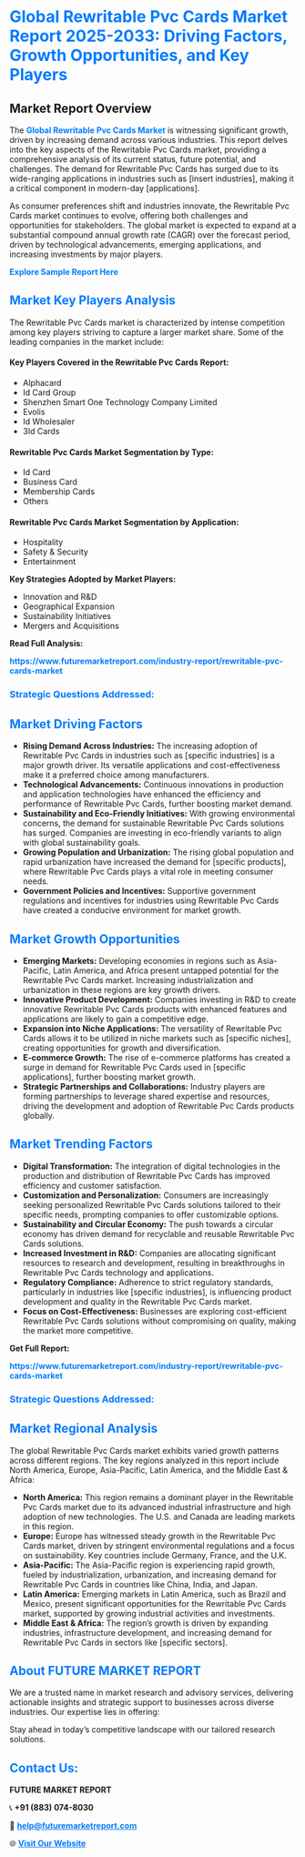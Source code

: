 <h1 style="color: #007BFF;">Global Rewritable Pvc Cards Market Report 2025-2033: Driving Factors, Growth Opportunities, and Key Players</h1>

<section id="overview">
<h2>Market Report Overview</h2>
<p>The <a href="https://www.futuremarketreport.com/industry-report/rewritable-pvc-cards-market" style="color: #007BFF; text-decoration: none;"><strong>Global Rewritable Pvc Cards Market</strong></a> is witnessing significant growth, driven by increasing demand across various industries. This report delves into the key aspects of the Rewritable Pvc Cards market, providing a comprehensive analysis of its current status, future potential, and challenges. The demand for Rewritable Pvc Cards has surged due to its wide-ranging applications in industries such as [insert industries], making it a critical component in modern-day [applications].</p>
<p>As consumer preferences shift and industries innovate, the Rewritable Pvc Cards market continues to evolve, offering both challenges and opportunities for stakeholders. The global market is expected to expand at a substantial compound annual growth rate (CAGR) over the forecast period, driven by technological advancements, emerging applications, and increasing investments by major players.</p>
</section>

<section id="overview">
<p><a href="https://www.futuremarketreport.com/request-sample/reportId=29723" style="color: #007BFF; text-decoration: none;"><strong>Explore Sample Report Here</strong></a></p>
</section>

<section id="key-players">
<h2 style="color: #007BFF;">Market Key Players Analysis</h2>
<p>The Rewritable Pvc Cards market is characterized by intense competition among key players striving to capture a larger market share. Some of the leading companies in the market include:</p>
<h4>Key Players Covered in the Rewritable Pvc Cards Report:</h4>
<ul><li>Alphacard</li><li>Id Card Group</li><li>Shenzhen Smart One Technology Company Limited</li><li>Evolis</li><li>Id Wholesaler</li><li>3Id Cards</li></ul>
<h4>Rewritable Pvc Cards Market Segmentation by Type:</h4>
<ul><li>Id Card</li><li>Business Card</li><li>Membership Cards</li><li>Others</li></ul>

<h4>Rewritable Pvc Cards Market Segmentation by Application:</h4>
<ul><li>Hospitality</li><li>Safety &amp; Security</li><li>Entertainment</li></ul>
<p><strong>Key Strategies Adopted by Market Players:</strong></p>
<ul>
<li>Innovation and R&D</li>
<li>Geographical Expansion</li>
<li>Sustainability Initiatives</li>
<li>Mergers and Acquisitions</li>
</ul>
</section>

<section>
<p><strong>Read Full Analysis: </strong></p><a href="https://www.futuremarketreport.com/industry-report/rewritable-pvc-cards-market" style="color: #007BFF; text-decoration: none;"><strong>https://www.futuremarketreport.com/industry-report/rewritable-pvc-cards-market</strong></a>
<h3 style="color: #007BFF;">Strategic Questions Addressed:</h3>
</section>

<section id="driving-factors">
<h2 style="color: #007BFF;">Market Driving Factors</h2>
<ul>
<li><strong>Rising Demand Across Industries:</strong> The increasing adoption of Rewritable Pvc Cards in industries such as [specific industries] is a major growth driver. Its versatile applications and cost-effectiveness make it a preferred choice among manufacturers.</li>
<li><strong>Technological Advancements:</strong> Continuous innovations in production and application technologies have enhanced the efficiency and performance of Rewritable Pvc Cards, further boosting market demand.</li>
<li><strong>Sustainability and Eco-Friendly Initiatives:</strong> With growing environmental concerns, the demand for sustainable Rewritable Pvc Cards solutions has surged. Companies are investing in eco-friendly variants to align with global sustainability goals.</li>
<li><strong>Growing Population and Urbanization:</strong> The rising global population and rapid urbanization have increased the demand for [specific products], where Rewritable Pvc Cards plays a vital role in meeting consumer needs.</li>
<li><strong>Government Policies and Incentives:</strong> Supportive government regulations and incentives for industries using Rewritable Pvc Cards have created a conducive environment for market growth.</li>
</ul>
</section>

<section id="growth-opportunities">
<h2 style="color: #007BFF;">Market Growth Opportunities</h2>
<ul>
<li><strong>Emerging Markets:</strong> Developing economies in regions such as Asia-Pacific, Latin America, and Africa present untapped potential for the Rewritable Pvc Cards market. Increasing industrialization and urbanization in these regions are key growth drivers.</li>
<li><strong>Innovative Product Development:</strong> Companies investing in R&D to create innovative Rewritable Pvc Cards products with enhanced features and applications are likely to gain a competitive edge.</li>
<li><strong>Expansion into Niche Applications:</strong> The versatility of Rewritable Pvc Cards allows it to be utilized in niche markets such as [specific niches], creating opportunities for growth and diversification.</li>
<li><strong>E-commerce Growth:</strong> The rise of e-commerce platforms has created a surge in demand for Rewritable Pvc Cards used in [specific applications], further boosting market growth.</li>
<li><strong>Strategic Partnerships and Collaborations:</strong> Industry players are forming partnerships to leverage shared expertise and resources, driving the development and adoption of Rewritable Pvc Cards products globally.</li>
</ul>
</section>

<section id="trending-factors">
<h2 style="color: #007BFF;">Market Trending Factors</h2>
<ul>
<li><strong>Digital Transformation:</strong> The integration of digital technologies in the production and distribution of Rewritable Pvc Cards has improved efficiency and customer satisfaction.</li>
<li><strong>Customization and Personalization:</strong> Consumers are increasingly seeking personalized Rewritable Pvc Cards solutions tailored to their specific needs, prompting companies to offer customizable options.</li>
<li><strong>Sustainability and Circular Economy:</strong> The push towards a circular economy has driven demand for recyclable and reusable Rewritable Pvc Cards solutions.</li>
<li><strong>Increased Investment in R&D:</strong> Companies are allocating significant resources to research and development, resulting in breakthroughs in Rewritable Pvc Cards technology and applications.</li>
<li><strong>Regulatory Compliance:</strong> Adherence to strict regulatory standards, particularly in industries like [specific industries], is influencing product development and quality in the Rewritable Pvc Cards market.</li>
<li><strong>Focus on Cost-Effectiveness:</strong> Businesses are exploring cost-efficient Rewritable Pvc Cards solutions without compromising on quality, making the market more competitive.</li>
</ul>
</section>

<section>
<p><strong>Get Full Report: </strong></p><a href="https://www.futuremarketreport.com/industry-report/rewritable-pvc-cards-market" style="color: #007BFF; text-decoration: none;"><strong>https://www.futuremarketreport.com/industry-report/rewritable-pvc-cards-market</strong></a>
<h3 style="color: #007BFF;">Strategic Questions Addressed:</h3>
</section>


<section id="regional-analysis">
<h2 style="color: #007BFF;">Market Regional Analysis</h2>
<p>The global Rewritable Pvc Cards market exhibits varied growth patterns across different regions. The key regions analyzed in this report include North America, Europe, Asia-Pacific, Latin America, and the Middle East & Africa:</p>
<ul>
<li><strong>North America:</strong> This region remains a dominant player in the Rewritable Pvc Cards market due to its advanced industrial infrastructure and high adoption of new technologies. The U.S. and Canada are leading markets in this region.</li>
<li><strong>Europe:</strong> Europe has witnessed steady growth in the Rewritable Pvc Cards market, driven by stringent environmental regulations and a focus on sustainability. Key countries include Germany, France, and the U.K.</li>
<li><strong>Asia-Pacific:</strong> The Asia-Pacific region is experiencing rapid growth, fueled by industrialization, urbanization, and increasing demand for Rewritable Pvc Cards in countries like China, India, and Japan.</li>
<li><strong>Latin America:</strong> Emerging markets in Latin America, such as Brazil and Mexico, present significant opportunities for the Rewritable Pvc Cards market, supported by growing industrial activities and investments.</li>
<li><strong>Middle East & Africa:</strong> The region’s growth is driven by expanding industries, infrastructure development, and increasing demand for Rewritable Pvc Cards in sectors like [specific sectors].</li>
</ul>
</section>

<footer>
<h2 style="color: #007BFF;">About FUTURE MARKET REPORT</h2>
<p>We are a trusted name in market research and advisory services, delivering actionable insights and strategic support to businesses across diverse industries. Our expertise lies in offering:</p>

<p>Stay ahead in today’s competitive landscape with our tailored research solutions.</p>

<h2 style="color: #007BFF;">Contact Us:</h2>
<p><strong>FUTURE MARKET REPORT</strong></p>
<p>📞 <strong>+91 (883) 074-8030</strong></p>
<p>📧 <strong><a href="mailto:help@futuremarketreport.com" style="color: #007BFF;">help@futuremarketreport.com</a></strong></p>
<p>🌐 <strong><a href="https://www.futuremarketreport.com/" style="color: #007BFF;">Visit Our Website</a></strong></p>
</footer>